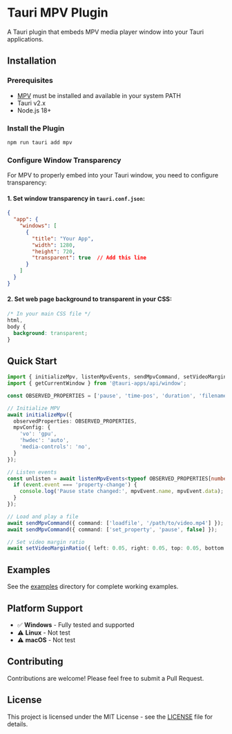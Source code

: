 # Tauri MPV Plugin

A Tauri plugin that embeds MPV media player window into your Tauri applications.

## Installation

### Prerequisites

- [MPV](https://mpv.io/) must be installed and available in your system PATH
- Tauri v2.x
- Node.js 18+

### Install the Plugin

```bash
npm run tauri add mpv
```

### Configure Window Transparency

For MPV to properly embed into your Tauri window, you need to configure transparency:

#### 1. Set window transparency in `tauri.conf.json`:

```json
{
  "app": {
    "windows": [
      {
        "title": "Your App",
        "width": 1280,
        "height": 720,
        "transparent": true  // Add this line
      }
    ]
  }
}
```

#### 2. Set web page background to transparent in your CSS:

```css
/* In your main CSS file */
html,
body {
  background: transparent;
}
```

## Quick Start

```typescript
import { initializeMpv, listenMpvEvents, sendMpvCommand, setVideoMarginRatio } from 'tauri-plugin-mpv-api';
import { getCurrentWindow } from '@tauri-apps/api/window';

const OBSERVED_PROPERTIES = ['pause', 'time-pos', 'duration', 'filename'] as const;

// Initialize MPV
await initializeMpv({
  observedProperties: OBSERVED_PROPERTIES,
  mpvConfig: {
    'vo': 'gpu',
    'hwdec': 'auto',
    'media-controls': 'no',
  }
});

// Listen events
const unlisten = await listenMpvEvents<typeof OBSERVED_PROPERTIES[number]>((event) => {
  if (event.event === 'property-change') {
    console.log('Pause state changed:', mpvEvent.name, mpvEvent.data);
  }
});

// Load and play a file
await sendMpvCommand({ command: ['loadfile', '/path/to/video.mp4'] });
await sendMpvCommand({ command: ['set_property', 'pause', false] });

// Set video margin ratio
await setVideoMarginRatio({ left: 0.05, right: 0.05, top: 0.05, bottom: 0.05 });
```

## Examples

See the [examples](./examples) directory for complete working examples.

## Platform Support

- ✅ **Windows** - Fully tested and supported
- ⚠️ **Linux** - Not test
- ⚠️ **macOS** - Not test

## Contributing

Contributions are welcome! Please feel free to submit a Pull Request.

## License

This project is licensed under the MIT License - see the [LICENSE](LICENSE) file for details.
